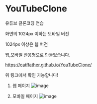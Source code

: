 # YouTubeClone

유튜브 클론코딩 연습

화면의 1024px 이하는 모바일 버전

1024px 이상은 웹 버전 

웹,모바일 반응형으로 만들었습니다.

https://catffather.github.io/YouTubeClone/ 

위 링크에서 확인 가능합니다!

1. 웹 페이지
![image](https://user-images.githubusercontent.com/65328960/130090426-78a59c42-5bb7-4a29-b4ce-207609f97f83.png)

2. 모바일 페이지
![image](https://user-images.githubusercontent.com/65328960/130091964-7479251f-5dd6-4b55-aa46-f6f30c12667b.png)

